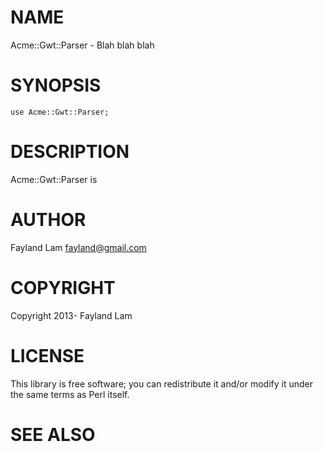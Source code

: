# NAME

Acme::Gwt::Parser - Blah blah blah

# SYNOPSIS

    use Acme::Gwt::Parser;

# DESCRIPTION

Acme::Gwt::Parser is

# AUTHOR

Fayland Lam <fayland@gmail.com>

# COPYRIGHT

Copyright 2013- Fayland Lam

# LICENSE

This library is free software; you can redistribute it and/or modify
it under the same terms as Perl itself.

# SEE ALSO
